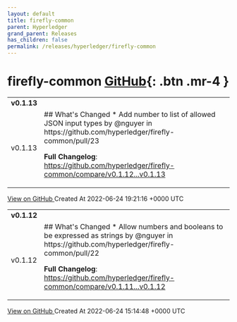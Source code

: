 ```yaml
---
layout: default
title: firefly-common
parent: Hyperledger
grand_parent: Releases
has_children: false
permalink: /releases/hyperledger/firefly-common
---
```


# firefly-common <span class="fs-3 right-align">[GitHub](https://github.com/hyperledger/firefly-common){: .btn .mr-4 }</span>


<div>
    <table>
        <tr>
            <td colspan="2">
                <b>
                    v0.1.13
                </b>
            </td>
        </tr>
        <tr>
            <td>
                <span class="chip">
                    v0.1.13
                </span>
            </td>
            <td>
                ## What's Changed
* Add number to list of allowed JSON input types by @nguyer in https://github.com/hyperledger/firefly-common/pull/23


**Full Changelog**: https://github.com/hyperledger/firefly-common/compare/v0.1.12...v0.1.13
            </td>
        </tr>
    </table>
    <a href="https://github.com/hyperledger/firefly-common/releases/tag/v0.1.13" class=".btn">
        View on GitHub
    </a>
    <span class="right-align">
        Created At 2022-06-24 19:21:16 +0000 UTC
    </span>
</div>

<div>
    <table>
        <tr>
            <td colspan="2">
                <b>
                    v0.1.12
                </b>
            </td>
        </tr>
        <tr>
            <td>
                <span class="chip">
                    v0.1.12
                </span>
            </td>
            <td>
                ## What's Changed
* Allow numbers and booleans to be expressed as strings by @nguyer in https://github.com/hyperledger/firefly-common/pull/22


**Full Changelog**: https://github.com/hyperledger/firefly-common/compare/v0.1.11...v0.1.12
            </td>
        </tr>
    </table>
    <a href="https://github.com/hyperledger/firefly-common/releases/tag/v0.1.12" class=".btn">
        View on GitHub
    </a>
    <span class="right-align">
        Created At 2022-06-24 15:14:48 +0000 UTC
    </span>
</div>

